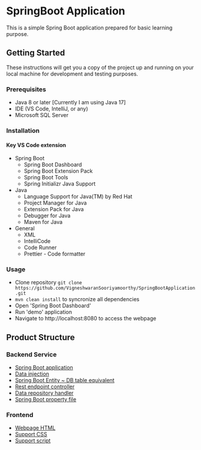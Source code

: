 # SpringBoot Application
This is a simple Spring Boot application prepared for basic learning purpose.

## Getting Started

These instructions will get you a copy of the project up and running on your local machine for development and testing purposes.

### Prerequisites
- Java 8 or later [Currently I am using Java 17]
- IDE (VS Code, IntelliJ, or any)
- Microsoft SQL Server

### Installation
#### Key VS Code extension
- Spring Boot
    - Spring Boot Dashboard
    - Spring Boot Extension Pack
    - Spring Boot Tools
    - Spring Initializr Java Support
- Java
    - Language Support for Java(TM) by Red Hat
    - Project Manager for Java
    - Extension Pack for Java
    - Debugger for Java
    - Maven for Java
- General
    - XML
    - IntelliCode
    - Code Runner
    - Prettier - Code formatter

### Usage
- Clone repository `git clone https://github.com/VigneshwaranSooriyamoorthy/SpringBootApplication.git`
- `mvn clean install` to syncronize all dependencies
- Open 'Spring Boot Dashboard'
- Run 'demo' application
- Navigate to http://localhost:8080 to access the webpage

## Product Structure
### Backend Service
- [Spring Boot application](src\main\java\com\example\demo\DemoApplication.java)
- [Data injection](src\main\java\com\example\demo\LoadSampleData.java)
- [Spring Boot Entity ~ DB table equivalent](src\main\java\com\example\demo\User.java)
- [Rest endpoint controller](src\main\java\com\example\demo\UserController.java)
- [Data repository handler](src\main\java\com\example\demo\UserRepository.java)
- [Spring Boot property file](src\main\resources\application.properties)

### Frontend
- [Webpage HTML](src\main\resources\static\webpage\demo.html)
- [Support CSS](src\main\resources\static\webpage\css\demo.css)
- [Support script](src\main\resources\static\webpage\js\post-user-info.js)